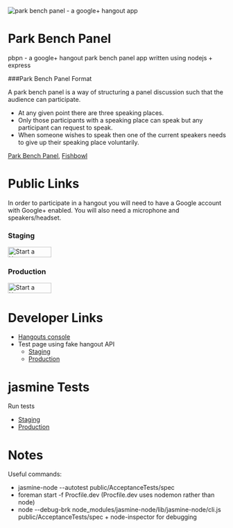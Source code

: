 ![park bench panel - a google+ hangout app](https://developers.google.com/+/images/hangouts-logo.png)

Park Bench Panel
================

pbpn - a google+ hangout park bench panel app written using nodejs + express

###Park Bench Panel Format

A park bench panel is a way of structuring a panel discussion such that the audience can participate.

* At any given point there are three speaking places.
* Only those participants with a speaking place can speak but any participant can request to speak.
* When someone wishes to speak then one of the current speakers needs to give up their speaking place voluntarily.

[Park Bench Panel](http://c2.com/cgi/wiki?ParkBenchPanel),
[Fishbowl](http://c2.com/cgi/wiki?FishBowl)


Public Links
============

In order to participate in a hangout you will need to have a Google account with Google+ enabled. You will also need a microphone and speakers/headset.

### Staging

<a href="https://plus.google.com/hangouts/_?gid=906710246586" style="text-decoration:none;">
  <img src="https://ssl.gstatic.com/s2/oz/images/stars/hangout/1/gplus-hangout-24x100-normal.png"
    alt="Start a Hangout"
    style="border:0;width:100px;height:24px;"/>
</a>

### Production

<a href="https://plus.google.com/hangouts/_?gid=727799527310" style="text-decoration:none;">
  <img src="https://ssl.gstatic.com/s2/oz/images/stars/hangout/1/gplus-hangout-24x100-normal.png"
    alt="Start a Hangout"
    style="border:0;width:100px;height:24px;"/>
</a>

Developer Links
============

* [Hangouts console](https://code.google.com/apis/console/b/0/#project:727799527310)
* Test page using fake hangout API
    * [Staging](http://calm-reaches-6125.herokuapp.com/dummy-pbp)
    * [Production](http://damp-tor-3817.herokuapp.com/dummy-pbp)

jasmine Tests
=============

Run tests

* [Staging](http://calm-reaches-6125.herokuapp.com/AcceptanceTests/SpecRunner.html)
* [Production](http://damp-tor-3817.herokuapp.com/AcceptanceTests/SpecRunner.html)

Notes
=====

Useful commands:

* jasmine-node --autotest public/AcceptanceTests/spec
* foreman start -f Procfile.dev (Procfile.dev uses nodemon rather than node)
* node --debug-brk node_modules/jasmine-node/lib/jasmine-node/cli.js public/AcceptanceTests/spec + node-inspector for debugging
